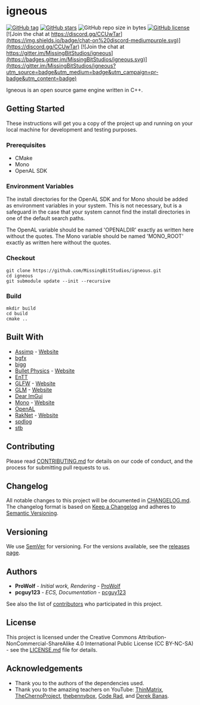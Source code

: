 # igneous

[![GitHub tag](https://img.shields.io/github/tag/MissingBitStudios/igneous.svg)](https://github.com/MissingBitStudios/igneous/releases)
[![GitHub stars](https://img.shields.io/github/stars/MissingBitStudios/igneous.svg)](https://github.com/MissingBitStudios/igneous/stargazers)
![GitHub repo size in bytes](https://img.shields.io/github/repo-size/MissingBitStudios/igneous.svg)
[![GitHub license](https://img.shields.io/badge/license-CC%20BY--NC--SA-green.svg)](https://github.com/MissingBitStudios/igneous/blob/master/LICENSE.md)
[![Join the chat at https://discord.gg/CCUwTar](https://img.shields.io/badge/chat-on%20discord-mediumpurple.svg)](https://discord.gg/CCUwTar)
[![Join the chat at https://gitter.im/MissingBitStudios/igneous](https://badges.gitter.im/MissingBitStudios/igneous.svg)](https://gitter.im/MissingBitStudios/igneous?utm_source=badge&utm_medium=badge&utm_campaign=pr-badge&utm_content=badge)

Igneous is an open source game engine written in C++.

## Getting Started

These instructions will get you a copy of the project up and running on your local machine for development and testing purposes.

### Prerequisites

* CMake
* Mono
* OpenAL SDK

### Environment Variables

The install directories for the OpenAL SDK and for Mono should be added as environment variables in your system. This is not necessary, but is a safeguard in the case that your system cannot find the install directories in one of the default search paths.

The OpenAL variable should be named 'OPENALDIR' exactly as written here without the quotes. The Mono variable should be named 'MONO_ROOT' exactly as written here without the quotes.

### Checkout

```
git clone https://github.com/MissingBitStudios/igneous.git
cd igneous
git submodule update --init --recursive
```

### Build

```
mkdir build
cd build
cmake ..
```

## Built With

* [Assimp](https://github.com/assimp/assimp) - [Website](http://assimp.sourceforge.net/)
* [bgfx](https://github.com/bkaradzic/bgfx)
* [bigg](https://github.com/JoshuaBrookover/bigg)
* [Bullet Physics](https://github.com/bulletphysics/bullet3) - [Website](http://bulletphysics.org/)
* [EnTT](https://github.com/skypjack/entt)
* [GLFW](https://github.com/glfw/glfw) - [Website](http://www.glfw.org/)
* [GLM](https://github.com/g-truc/glm) - [Website](https://glm.g-truc.net/)
* [Dear ImGui](https://github.com/ocornut/imgui)
* [Mono](https://github.com/mono/mono) - [Website](https://www.mono-project.com/)
* [OpenAL](https://www.openal.org/)
* [RakNet](https://github.com/facebookarchive/RakNet) - [Website](http://www.raknet.net/)
* [spdlog](https://github.com/gabime/spdlog)
* [stb](https://github.com/nothings/stb)

## Contributing

Please read [CONTRIBUTING.md](CONTRIBUTING.md) for details on our code of conduct, and the process for submitting pull requests to us.

## Changelog

All notable changes to this project will be documented in [CHANGELOG.md](CHANGELOG.md). The changelog format is based on [Keep a Changelog](http://keepachangelog.com/en/1.0.0/) and adheres to [Semantic Versioning](http://semver.org/spec/v2.0.0.html).

## Versioning

We use [SemVer](http://semver.org/spec/v2.0.0.html) for versioning. For the versions available, see the [releases page](https://github.com/prowolf/Igneous/releases). 

## Authors

* **ProWolf** - *Initial work, Rendering* - [ProWolf](https://github.com/prowolf)
* **pcguy123** - *ECS, Documentation* - [pcguy123](https://github.com/pcguy123)

See also the list of [contributors](https://github.com/prowolf/Igneous/graphs/contributors) who participated in this project.

## License

This project is licensed under the Creative Commons Attribution-NonCommercial-ShareAlike 4.0 International Public License (CC BY-NC-SA) - see the [LICENSE.md](LICENSE.md) file for details.

## Acknowledgements

* Thank you to the authors of the dependencies used.
* Thank you to the amazing teachers on YouTube: [ThinMatrix](https://www.youtube.com/user/ThinMatrix), [TheChernoProject](https://www.youtube.com/user/TheChernoProject), [thebennybox](https://www.youtube.com/user/thebennybox), [Code Rad](https://www.youtube.com/user/YouKondziu), and [Derek Banas](https://www.youtube.com/user/derekbanas).

